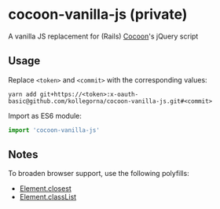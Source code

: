 # cocoon-vanilla-js (private)

A vanilla JS replacement for (Rails) [Cocoon](https://github.com/nathanvda/cocoon)'s jQuery script


## Usage

Replace `<token>` and `<commit>` with the corresponding values:

```
yarn add git+https://<token>:x-oauth-basic@github.com/kollegorna/cocoon-vanilla-js.git#<commit>
```

Import as ES6 module:

```js
import 'cocoon-vanilla-js'
```

## Notes

To broaden browser support, use the following polyfills:

- [Element.closest](https://www.npmjs.com/package/element-closest)
- [Element.classList](https://www.npmjs.com/package/classlist-polyfill)
